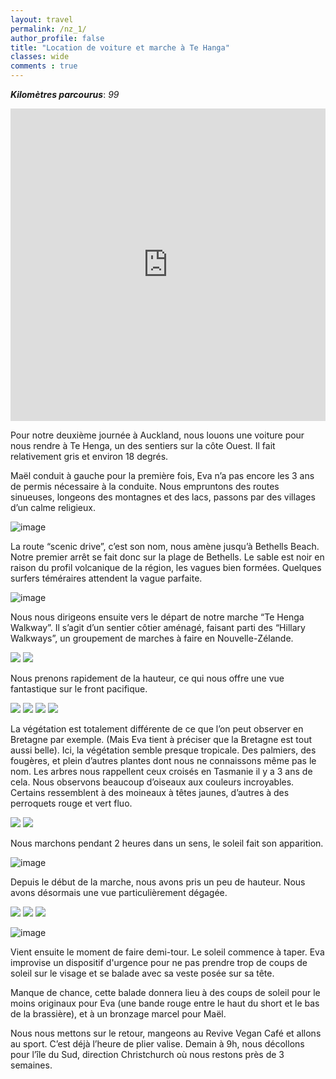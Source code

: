 ```yaml
---
layout: travel
permalink: /nz_1/
author_profile: false
title: "Location de voiture et marche à Te Hanga"
classes: wide
comments : true
---
```


<!-- jQuery 1.8 or later, 33 KB -->
<script src="https://ajax.googleapis.com/ajax/libs/jquery/1.11.1/jquery.min.js"></script>

<!-- Fotorama from CDNJS, 19 KB -->
<link  href="https://cdnjs.cloudflare.com/ajax/libs/fotorama/4.6.4/fotorama.css" rel="stylesheet">
<script src="https://cdnjs.cloudflare.com/ajax/libs/fotorama/4.6.4/fotorama.js"></script>

***Kilomètres parcourus***: *99*

<iframe src="https://www.google.com/maps/d/u/0/embed?mid=19OUiYTC-le9_EGP9A_98T9_1WjDwa22M" width="100%" height="500" frameBorder="0"></iframe>

<br>

Pour notre deuxième journée à Auckland, nous louons une voiture pour nous rendre à Te Henga, un des sentiers sur la côte Ouest. Il fait relativement gris et environ 18 degrés. 

Maël conduit à gauche pour la première fois, Eva n’a pas encore les 3 ans de permis nécessaire à la conduite. Nous empruntons des routes sinueuses, longeons des montagnes et des lacs, passons par des villages d’un calme religieux.

![image](https://drive.google.com/uc?id=1wFBBRXVjjpegYeH8Ob4sAC_6kbV7NIRa)

La route “scenic drive”, c’est son nom, nous amène jusqu’à Bethells Beach. Notre premier arrêt se fait donc sur la plage de Bethells. Le sable est noir en raison du profil volcanique de la région, les vagues bien formées. Quelques surfers téméraires attendent la vague parfaite. 

![image](https://drive.google.com/uc?id=1V9jDL9yXZtgxiWYLvlM8QOK1XjzbPFya)

Nous nous dirigeons ensuite vers le départ de notre marche “Te Henga Walkway”. Il s’agit d’un sentier côtier aménagé, faisant parti des “Hillary Walkways”, un groupement de marches à faire en Nouvelle-Zélande. 

<div class="fotorama">
  <img src="https://drive.google.com/uc?id=1j5W8K8AnXpwrTHtUMly9Wjw3ckA9KLsj">
  <img src="https://drive.google.com/uc?id=1q0-aXShYahZr6-H6ed-6zi6mUySKx2I2">
</div>

Nous prenons rapidement de la hauteur, ce qui nous offre une vue fantastique sur le front pacifique. 

<div class="fotorama">
  <img src="https://drive.google.com/uc?id=13Y806iHfVOuMfe-ER_fNiYzOpii9ZtVH">
  <img src="https://drive.google.com/uc?id=1xDObMFQrYyPXV8uEV6miQZQg0SiPe782">
  <img src="https://drive.google.com/uc?id=1AqyIBH9LD1EJq-MOZyMZqFZZhe68N20X">
  <img src="https://drive.google.com/uc?id=1xqQau8R889oEPbd6WAYb02iVfoDaQfy6">
</div>

La végétation est totalement différente de ce que l’on peut observer en Bretagne par exemple. (Mais Eva tient à préciser que la Bretagne est tout aussi belle). Ici, la végétation semble presque tropicale. Des palmiers, des fougères, et plein d’autres plantes dont nous ne connaissons même pas le nom. Les arbres nous rappellent ceux croisés en Tasmanie il y a 3 ans de cela. Nous observons beaucoup d’oiseaux aux couleurs incroyables. Certains ressemblent à des moineaux à têtes jaunes, d’autres à des perroquets rouge et vert fluo. 

<div class="fotorama">
  <img src="https://drive.google.com/uc?id=1-VEeLldR2VTBI9hQuLJrv_oWkNT-pgMG">
  <img src="https://drive.google.com/uc?id=1uhnxGYfNB1F2j5EVFaiz5EJ2PrUDVJWC">
</div>

Nous marchons pendant 2 heures dans un sens, le soleil fait son apparition. 

![image](https://drive.google.com/uc?id=1fv9OtPM0Z7xPre4Kj44bJwPLK7d53APQ)

Depuis le début de la marche, nous avons pris un peu de hauteur. Nous avons désormais une vue particulièrement dégagée.

<div class="fotorama">
  <img src="https://drive.google.com/uc?id=1TlvSFm3bKZKgcVxaqV7FBKumlKKORNHE">
  <img src="https://drive.google.com/uc?id=1z1Jw5-AH2rlTlgbXU3nBtSMZKrdVgBEW">
  <img src="https://drive.google.com/uc?id=1KIlKH9BjpFm-giwa0Z0FOB7gbgWo4tuJ">
</div>

![image](https://drive.google.com/uc?id=1wlfT75CZQWKEOuW9G8odiU0eqBo7f32D)

Vient ensuite le moment de faire demi-tour. Le soleil commence à taper. Eva improvise un dispositif d'urgence pour ne pas prendre trop de coups de soleil sur le visage et se balade avec sa veste posée sur sa tête.

Manque de chance, cette balade donnera lieu à des coups de soleil pour le moins originaux pour Eva (une bande rouge entre le haut du short et le bas de la brassière), et à un bronzage marcel pour Maël. 

Nous nous mettons sur le retour, mangeons au Revive Vegan Café et allons au sport. C’est déjà l’heure de plier valise. Demain à 9h, nous décollons pour l’île du Sud, direction Christchurch où nous restons près de 3 semaines. 


